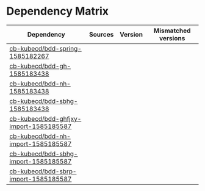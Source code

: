 # Dependency Matrix

Dependency | Sources | Version | Mismatched versions
---------- | ------- | ------- | -------------------
[cb-kubecd/bdd-spring-1585182267](https://github.com/cb-kubecd/bdd-spring-1585182267.git) |  | []() | 
[cb-kubecd/bdd-gh-1585183438](https://github.com/cb-kubecd/bdd-gh-1585183438.git) |  | []() | 
[cb-kubecd/bdd-nh-1585183438](https://github.com/cb-kubecd/bdd-nh-1585183438.git) |  | []() | 
[cb-kubecd/bdd-sbhg-1585183438](https://github.com/cb-kubecd/bdd-sbhg-1585183438.git) |  | []() | 
[cb-kubecd/bdd-ghfjxy-import-1585185587](https://github.com/cb-kubecd/bdd-ghfjxy-import-1585185587.git) |  | []() | 
[cb-kubecd/bdd-nh-import-1585185587](https://github.com/cb-kubecd/bdd-nh-import-1585185587.git) |  | []() | 
[cb-kubecd/bdd-sbhg-import-1585185587](https://github.com/cb-kubecd/bdd-sbhg-import-1585185587.git) |  | []() | 
[cb-kubecd/bdd-sbrp-import-1585185587](https://github.com/cb-kubecd/bdd-sbrp-import-1585185587.git) |  | []() | 
